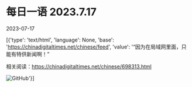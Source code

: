 # 每日一语 2023.7.17

2023-07-17

[{'type': 'text/html', 'language': None, 'base': 'https://chinadigitaltimes.net/chinese/feed', 'value': '“因为在局域网里面，只能有特供新闻啊！”

相关阅读：https://chinadigitaltimes.net/chinese/698313.html

![GitHub](https://chinadigitaltimes.net/chinese/files/2023/07/2023.7.17.jpg)'}]